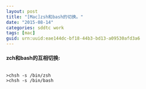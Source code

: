 ```yaml
---
layout: post
title: "[Mac]zsh和bash的切换。"
date: "2015-08-14"
categories: sddtc work
tags: [mac]
guid: urn:uuid:eae144dc-bf18-44b3-bd13-a09530afd3a6
---
```


#### zch和bash的互相切换:    

```vim

>chsh -s /bin/zsh
>chsh -s /bin/bash

```
